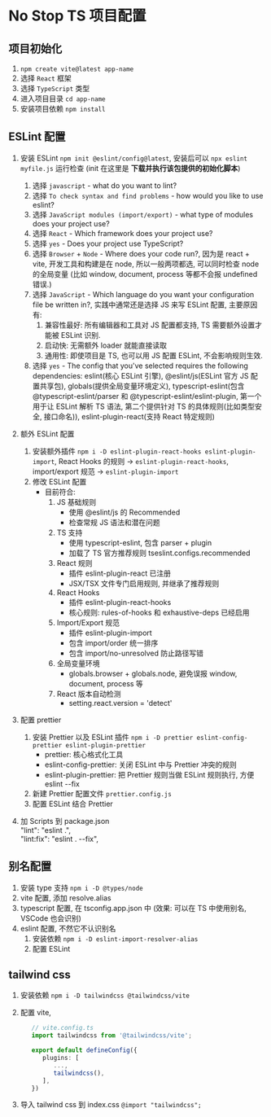 # No Stop TS 项目配置

## 项目初始化

1. `npm create vite@latest app-name`
2. 选择 `React` 框架
3. 选择 `TypeScript` 类型
4. 进入项目目录 `cd app-name`
5. 安装项目依赖 `npm install`

## ESLint 配置

1. 安装 ESLint `npm init @eslint/config@latest`, 安装后可以 `npx eslint myfile.js` 运行检查 (init 在这里是 **下载并执行该包提供的初始化脚本**)
   1. 选择 `javascript` - what do you want to lint?
   2. 选择 `To check syntax and find problems` - how would you like to use eslint?
   3. 选择 `JavaScript modules (import/export)` - what type of modules does your project use?
   4. 选择 `React` - Which framework does your project use?
   5. 选择 `yes` - Does your project use TypeScript?
   6. 选择 `Browser` + `Node` - Where does your code run?, 因为是 react + vite, 开发工具和构建是在 node, 所以一般两项都选, 可以同时检查 node 的全局变量 (比如 window, document, process 等都不会报 undefined 错误.)
   7. 选择 `JavaScript` - Which language do you want your configuration file be written in?, 实践中通常还是选择 JS 来写 ESLint 配置, 主要原因有:
      1. 兼容性最好: 所有编辑器和工具对 JS 配置都支持, TS 需要额外设置才能被 ESLint 识别.
      2. 启动快: 无需额外 loader 就能直接读取
      3. 通用性: 即使项目是 TS, 也可以用 JS 配置 ESLint, 不会影响规则生效.
   8. 选择 `yes` - The config that you've selected requires the following dependencies: eslint(核心 ESLint 引擎), @eslint/js(ESLint 官方 JS 配置共享包), globals(提供全局变量环境定义), typescript-eslint(包含@typescript-eslint/parser 和 @typescript-eslint/eslint-plugin, 第一个用于让 ESLint 解析 TS 语法, 第二个提供针对 TS 的具体规则(比如类型安全, 接口命名)), eslint-plugin-react(支持 React 特定规则)

2. 额外 ESLint 配置
   1. 安装额外插件 `npm i -D eslint-plugin-react-hooks eslint-plugin-import`, React Hooks 的规则 -> `eslint-plugin-react-hooks`, import/export 规范 -> `eslint-plugin-import`
   2. 修改 ESLint 配置
      - 目前符合:
        1. JS 基础规则
           - 使用 @eslint/js 的 Recommended
           - 检查常规 JS 语法和潜在问题
        2. TS 支持
           - 使用 typescript-eslint, 包含 parser + plugin
           - 加载了 TS 官方推荐规则 tseslint.configs.recommended
        3. React 规则
           - 插件 eslint-plugin-react 已注册
           - JSX/TSX 文件专门启用规则, 并继承了推荐规则
        4. React Hooks
           - 插件 eslint-plugin-react-hooks
           - 核心规则: rules-of-hooks 和 exhaustive-deps 已经启用
        5. Import/Export 规范
           - 插件 eslint-plugin-import
           - 包含 import/order 统一排序
           - 包含 import/no-unresolved 防止路径写错
        6. 全局变量环境
           - globals.browser + globals.node, 避免误报 window, document, process 等
        7. React 版本自动检测
           - setting.react.version = 'detect'
3. 配置 prettier
   1. 安装 Prettier 以及 ESLint 插件 `npm i -D prettier eslint-config-prettier eslint-plugin-prettier`
      - prettier: 核心格式化工具
      - eslint-config-prettier: 关闭 ESLint 中与 Prettier 冲突的规则
      - eslint-plugin-prettier: 把 Prettier 规则当做 ESLint 规则执行, 方便 eslint --fix
   2. 新建 Prettier 配置文件 `prettier.config.js`
   3. 配置 ESLint 结合 Prettier
4. 加 Scripts 到 package.json  
   "lint": "eslint .",  
   "lint:fix": "eslint . --fix",

## 别名配置

1. 安装 type 支持 `npm i -D @types/node`
2. vite 配置, 添加 resolve.alias
3. typescript 配置, 在 tsconfig.app.json 中 (效果: 可以在 TS 中使用别名, VSCode 也会识别)
4. eslint 配置, 不然它不认识别名
   1. 安装依赖 `npm i -D eslint-import-resolver-alias`
   2. 配置 ESLint

## tailwind css

1. 安装依赖 `npm i -D tailwindcss @tailwindcss/vite`
2. 配置 vite,

   ```ts
      // vite.config.ts
      import tailwindcss from '@tailwindcss/vite';

      export default defineConfig({
         plugins: [
            ...,
            tailwindcss(),
         ],
      })
   ```

3. 导入 tailwind css 到 index.css `@import "tailwindcss";`
